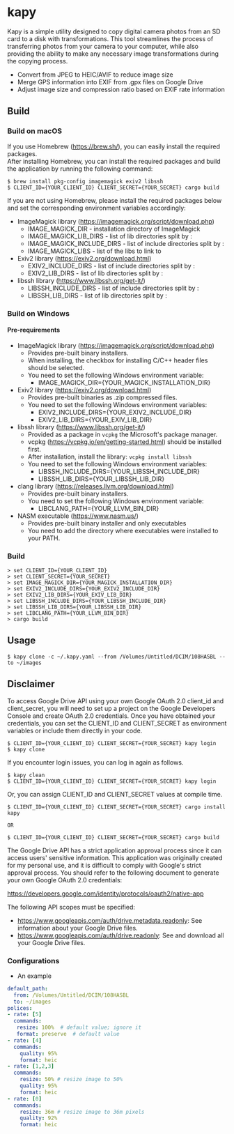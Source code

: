 kapy
====

Kapy is a simple utility designed to copy digital camera photos from an SD card to a disk with transformations.
This tool streamlines the process of transferring photos from your camera to your computer, while also providing the ability to make any necessary image transformations during the copying process.

- Convert from JPEG to HEIC/AVIF to reduce image size
- Merge GPS information into EXIF from .gpx files on Google Drive
- Adjust image size and compression ratio based on EXIF rate information

## Build
### Build on macOS

If you use Homebrew (https://brew.sh/), you can easily install the required packages. <br/>
After installing Homebrew, you can install the required packages and build the application by running the following command:

```shell
$ brew install pkg-config imagemagick exiv2 libssh
$ CLIENT_ID={YOUR_CLIENT_ID} CLIENT_SECRET={YOUR_SECRET} cargo build
```

If you are not using Homebrew, please install the required packages below and set the corresponding environment variables accordingly:

* ImageMagick library (https://imagemagick.org/script/download.php)
  * IMAGE_MAGICK_DIR - installation directory of ImageMagick
  * IMAGE_MAGICK_LIB_DIRS - list of lib directories split by :
  * IMAGE_MAGICK_INCLUDE_DIRS - list of include directories split by :
  * IMAGE_MAGICK_LIBS - list of the libs to link to
* Exiv2 library (https://exiv2.org/download.html)
  * EXIV2_INCLUDE_DIRS - list of include directories split by :
  * EXIV2_LIB_DIRS - list of lib directories split by :
* libssh library (https://www.libssh.org/get-it/)
  * LIBSSH_INCLUDE_DIRS - list of include directories split by :
  * LIBSSH_LIB_DIRS - list of lib directories split by :


### Build on Windows
#### Pre-requirements
* ImageMagick library (https://imagemagick.org/script/download.php)
  * Provides pre-built binary installers.
  * When installing, the checkbox for installing C/C++ header files should be selected.
  * You need to set the following Windows environment variable:
    * IMAGE_MAGICK_DIR={YOUR_MAGICK_INSTALLATION_DIR}
* Exiv2 library (https://exiv2.org/download.html)
  * Provides pre-built binaries as .zip compressed files.
  * You need to set the following Windows environment variables:
    * EXIV2_INCLUDE_DIRS={YOUR_EXIV2_INCLUDE_DIR}
    * EXIV2_LIB_DIRS={YOUR_EXIV_LIB_DIR}
* libssh library (https://www.libssh.org/get-it/)
  * Provided as a package in `vcpkg` the Microsoft's package manager.
  * vcpkg (https://vcpkg.io/en/getting-started.html) should be installed first.
  * After installation, install the library: `vcpkg install libssh`
  * You need to set the following Windows environment variables: 
    * LIBSSH_INCLUDE_DIRS={YOUR_LIBSSH_INCLUDE_DIR}
    * LIBSSH_LIB_DIRS={YOUR_LIBSSH_LIB_DIR}
* clang library (https://releases.llvm.org/download.html)
  * Provides pre-built binary installers.
  * You need to set the following Windows environment variable:
    * LIBCLANG_PATH={YOUR_LLVM_BIN_DIR}
* NASM executable (https://www.nasm.us/)
  * Provides pre-built binary installer and only executables
  * You need to add the directory where executables were installed to your PATH. 

### Build
```shell
> set CLIENT_ID={YOUR_CLIENT_ID}
> set CLIENT_SECRET={YOUR_SECRET}
> set IMAGE_MAGICK_DIR={YOUR_MAGICK_INSTALLATION_DIR} 
> set EXIV2_INCLUDE_DIRS={YOUR_EXIV2_INCLUDE_DIR} 
> set EXIV2_LIB_DIRS={YOUR_EXIV_LIB_DIR}
> set LIBSSH_INCLUDE_DIRS={YOUR_LIBSSH_INCLUDE_DIR}
> set LIBSSH_LIB_DIRS={YOUR_LIBSSH_LIB_DIR}
> set LIBCLANG_PATH={YOUR_LLVM_BIN_DIR} 
> cargo build
```

## Usage
```shell
$ kapy clone -c ~/.kapy.yaml --from /Volumes/Untitled/DCIM/108HASBL --to ~/images
```

## Disclaimer
To access Google Drive API using your own Google OAuth 2.0 client_id and client_secret, you will need to set up a project on the Google Developers Console and create OAuth 2.0 credentials.
Once you have obtained your credentials, you can set the CLIENT_ID and CLIENT_SECRET as environment variables or include them directly in your code.

```shell
$ CLIENT_ID={YOUR_CLIENT_ID} CLIENT_SECRET={YOUR_SECRET} kapy login
$ kapy clone
```

If you encounter login issues, you can log in again as follows.

```shell
$ kapy clean
$ CLIENT_ID={YOUR_CLIENT_ID} CLIENT_SECRET={YOUR_SECRET} kapy login
```

Or, you can assign CLIENT_ID and CLIENT_SECRET values at compile time.

```shell
$ CLIENT_ID={YOUR_CLIENT_ID} CLIENT_SECRET={YOUR_SECRET} cargo install kapy

OR

$ CLIENT_ID={YOUR_CLIENT_ID} CLIENT_SECRET={YOUR_SECRET} cargo build
```

The Google Drive API has a strict application approval process since it can access users' sensitive information.
This application was originally created for my personal use, and it is difficult to comply with Google's strict approval process.
You should refer to the following document to generate your own Google OAuth 2.0 credentials:

https://developers.google.com/identity/protocols/oauth2/native-app

The following API scopes must be specified:

* https://www.googleapis.com/auth/drive.metadata.readonly: See information about your Google Drive files.
* https://www.googleapis.com/auth/drive.readonly: See and download all your Google Drive files.


### Configurations
* An example
```yaml
default_path:
  from: /Volumes/Untitled/DCIM/108HASBL 
  to: ~/images
polices:
- rate: [5]
  commands:
   resize: 100%  # default value; ignore it
   format: preserve  # default value
- rate: [4]
  commands:
    quality: 95%
    format: heic
- rate: [1,2,3]
  commands:
    resize: 50% # resize image to 50%
    quality: 95%
    format: heic
- rate: [0]
  commands:
    resize: 36m # resize image to 36m pixels
    quality: 92%
    format: heic
```